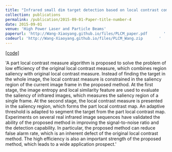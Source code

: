 ```yaml
---
title: "Infrared small dim target detection based on local contrast combined with region saliency (in Chinese)"
collection: publications
permalink: /publication/2015-09-01-Paper-title-number-4
date: 2015-09-01
venue: 'High Power Laser and Particle Beams'
paperurl: 'http://Wang-Xiaoyang.github.io/files/PLCM_paper.pdf       '
codeurl: 'http://Wang-Xiaoyang.github.io/files/PLCM_Wang.zip       '
---
```


<a href='http://Wang-Xiaoyang.github.io/files/PLCM_Wang.zip       '>[code]</a>

'A part local contrast measure algorithm is proposed to solve the problem of low efficiency of the original local contrast measure, which combines region saliency with original local contrast measure. Instead of finding the target in the whole image, the local contrast measure is constrained in the saliency region of the current image frame in the proposed method. At the first stage, the image entropy and local similarity feature are used to evaluate the saliency of infrared images, which measures the saliency region of a single frame. At the second stage, the local contrast measure is presented in the saliency region, which forms the part local contrast map. An adaptive threshold is adapted to segment the target from the part local contrast map. Experiments on several real infrared image sequences have validated the ability of the proposed method in improving the signal-to-noise ratio and the detection capability. In particular, the proposed method can reduce false alarm rate, which is an inherent defect of the original local contrast method. The high efficiency is also an important strength of the proposed method, which leads to a wide application prospect.'
